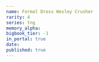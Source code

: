 ```yaml
---
name: Formal Dress Wesley Crusher
rarity: 4
series: tng
memory_alpha:
bigbook_tier: -1
in_portal: true
date:
published: true
---
```



